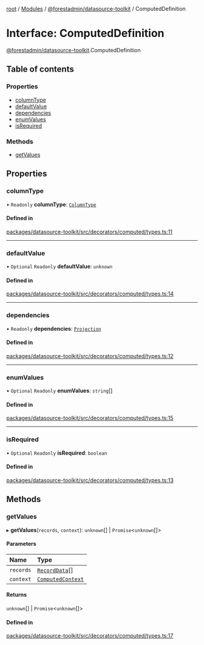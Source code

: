 [root](../README.md) / [Modules](../modules.md) / [@forestadmin/datasource-toolkit](../modules/forestadmin_datasource_toolkit.md) / ComputedDefinition

# Interface: ComputedDefinition

[@forestadmin/datasource-toolkit](../modules/forestadmin_datasource_toolkit.md).ComputedDefinition

## Table of contents

### Properties

- [columnType](forestadmin_datasource_toolkit.ComputedDefinition.md#columntype)
- [defaultValue](forestadmin_datasource_toolkit.ComputedDefinition.md#defaultvalue)
- [dependencies](forestadmin_datasource_toolkit.ComputedDefinition.md#dependencies)
- [enumValues](forestadmin_datasource_toolkit.ComputedDefinition.md#enumvalues)
- [isRequired](forestadmin_datasource_toolkit.ComputedDefinition.md#isrequired)

### Methods

- [getValues](forestadmin_datasource_toolkit.ComputedDefinition.md#getvalues)

## Properties

### columnType

• `Readonly` **columnType**: [`ColumnType`](../modules/forestadmin_datasource_toolkit.md#columntype)

#### Defined in

[packages/datasource-toolkit/src/decorators/computed/types.ts:11](https://github.com/ForestAdmin/agent-nodejs/blob/ab7dfd8/packages/datasource-toolkit/src/decorators/computed/types.ts#L11)

___

### defaultValue

• `Optional` `Readonly` **defaultValue**: `unknown`

#### Defined in

[packages/datasource-toolkit/src/decorators/computed/types.ts:14](https://github.com/ForestAdmin/agent-nodejs/blob/ab7dfd8/packages/datasource-toolkit/src/decorators/computed/types.ts#L14)

___

### dependencies

• `Readonly` **dependencies**: [`Projection`](../classes/forestadmin_datasource_toolkit.Projection.md)

#### Defined in

[packages/datasource-toolkit/src/decorators/computed/types.ts:12](https://github.com/ForestAdmin/agent-nodejs/blob/ab7dfd8/packages/datasource-toolkit/src/decorators/computed/types.ts#L12)

___

### enumValues

• `Optional` `Readonly` **enumValues**: `string`[]

#### Defined in

[packages/datasource-toolkit/src/decorators/computed/types.ts:15](https://github.com/ForestAdmin/agent-nodejs/blob/ab7dfd8/packages/datasource-toolkit/src/decorators/computed/types.ts#L15)

___

### isRequired

• `Optional` `Readonly` **isRequired**: `boolean`

#### Defined in

[packages/datasource-toolkit/src/decorators/computed/types.ts:13](https://github.com/ForestAdmin/agent-nodejs/blob/ab7dfd8/packages/datasource-toolkit/src/decorators/computed/types.ts#L13)

## Methods

### getValues

▸ **getValues**(`records`, `context`): `unknown`[] \| `Promise`<`unknown`[]\>

#### Parameters

| Name | Type |
| :------ | :------ |
| `records` | [`RecordData`](../modules/forestadmin_datasource_toolkit.md#recorddata)[] |
| `context` | [`ComputedContext`](../modules/forestadmin_datasource_toolkit.md#computedcontext) |

#### Returns

`unknown`[] \| `Promise`<`unknown`[]\>

#### Defined in

[packages/datasource-toolkit/src/decorators/computed/types.ts:17](https://github.com/ForestAdmin/agent-nodejs/blob/ab7dfd8/packages/datasource-toolkit/src/decorators/computed/types.ts#L17)
